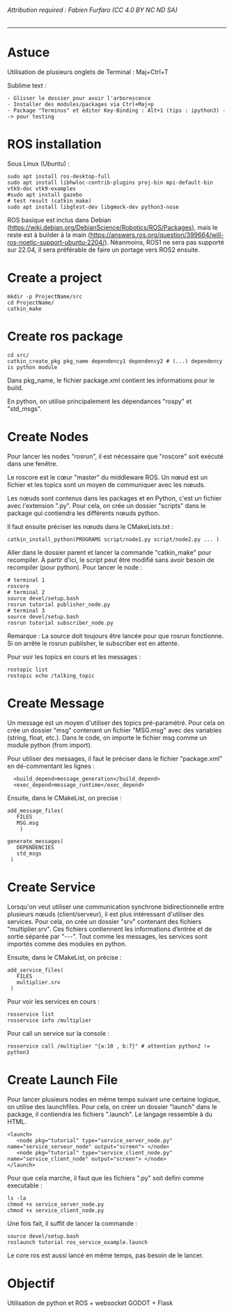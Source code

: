 ###### Attribution required : Fabien Furfaro (CC 4.0 BY NC ND SA)

---

# Astuce

Utilisation de plusieurs onglets de Terminal : Maj+Ctrl+T

Sublime text : 

	- Glisser le dossier pour avoir l'arborescence
	- Installer des modules/packages via Ctrl+Maj+p
	- Package "Terminus" et éditer Key-Binding : Alt+1 (tips : ipython3) --> pour testing

# ROS installation

Sous Linux (Ubuntu) :

``` 
sudo apt install ros-desktop-full
sudo apt install libhwloc-contrib-plugins proj-bin mpi-default-bin vtk9-doc vtk9-examples
#sudo apt install gazebo
# test result (catkin_make)
sudo apt install libgtest-dev libgmock-dev python3-nose
```

ROS basique est inclus dans Debian (https://wiki.debian.org/DebianScience/Robotics/ROS/Packages), mais le reste est à builder à la main (https://answers.ros.org/question/399664/will-ros-noetic-support-ubuntu-2204/). Néanmoins, ROS1 ne sera pas supporté sur 22.04, il sera préférable de faire un portage vers ROS2 ensuite.

# Create a project

```
mkdir -p ProjectName/src
cd ProjectName/
catkin_make
```

# Create ros package

```
cd src/
catkin_create_pkg pkg_name dependency1 dependency2 # (...) dependency is python module
```

Dans pkg_name, le fichier package.xml contient les informations pour le build.

En python, on utilise principalement les dépendances "rospy" et "std_msgs".


# Create Nodes

Pour lancer les nodes "rosrun", il est nécessaire que "roscore" soit exécuté dans une fenêtre.

Le roscore est le cœur "master" du middleware ROS. Un nœud est un fichier et les topics sont un moyen de communiquer avec les nœuds.

Les nœuds sont contenus dans les packages et en Python, c'est un fichier avec l'extension ".py". Pour cela, on crée un dossier "scripts" dans le package qui contiendra les différents nœuds python.

Il faut ensuite préciser les nœuds dans le CMakeLists.txt :
```
catkin_install_python(PROGRAMS script/node1.py script/node2.py ... )
```

Aller dans le dossier parent et lancer la commande "catkin_make" pour recompiler. À partir d'ici, le script peut être modifié sans avoir besoin de recompiler (pour python). Pour lancer le node :

```
# terminal 1
roscore
# terminal 2
source devel/setup.bash
rosrun tutorial publisher_node.py
# terminal 3
source devel/setup.bash
rosrun tutorial subscriber_node.py
```

Remarque : La source doit toujours être lancée pour que rosrun fonctionne. Si on arrête le rosrun publisher, le subscriber est en attente.

Pour voir les topics en cours et les messages :

```
rostopic list
rostopic echo /talking_topic
```

# Create Message

Un message est un moyen d'utiliser des topics pré-paramétré. Pour cela on crée un dossier "msg" contenant un fichier "MSG.msg" avec des variables (string, float, etc.). Dans le code, on importe le fichier msg comme un module python (from import).

Pour utiliser des messages, il faut le préciser dans le fichier "package.xml" en dé-commentant les lignes :

```
  <build_depend>message_generation</build_depend>
  <exec_depend>message_runtime</exec_depend>
```

Ensuite, dans le CMakeList, on precise :

```
add_message_files(
   FILES
   MSG.msg
    )

generate_messages(
   DEPENDENCIES
   std_msgs
 )
```

# Create Service

Lorsqu'on veut utiliser une communication synchrone bidirectionnelle entre plusieurs nœuds (client/serveur), il est plus intéressant d'utiliser des services. Pour cela, on crée un dossier "srv" contenant des fichiers "multiplier.srv". Ces fichiers contiennent les informations d’entrée et de sortie séparée par "---". Tout comme les messages, les services sont importés comme des modules en python.

Ensuite, dans le CMakeList, on précise :

```
add_service_files(
   FILES
   multiplier.srv
 )
```

Pour voir les services en cours :

```
rosservice list
rosservice info /multiplier
```

Pour call un service sur la console :

```
rosservice call /multiplier "{a:10 , b:7}" # attention python2 != python3
```

# Create Launch File

Pour lancer plusieurs nodes en même temps suivant une certaine logique, on utilise des launchfiles. Pour cela, on créer un dossier "launch" dans le package, il contiendra les fichiers ".launch". Le langage ressemble à du HTML.

```
<launch>
   <node pkg="tutorial" type="service_server_node.py" name="service_serveur_node" output="screen"> </node>
   <node pkg="tutorial" type="service_client_node.py" name="service_client_node" output="screen"> </node>
</launch>
```

Pour que cela marche, il faut que les fichiers ".py" soit defini comme executable :

```
ls -la
chmod +x service_server_node.py
chmod +x service_client_node.py

```

Une fois fait, il suffit de lancer la commande :

```
source devel/setup.bash
roslaunch tutorial ros_service_example.launch

```

Le core ros est aussi lancé en même temps, pas besoin de le lancer.

# Objectif


Utilisation de python et ROS + websocket GODOT + Flask


